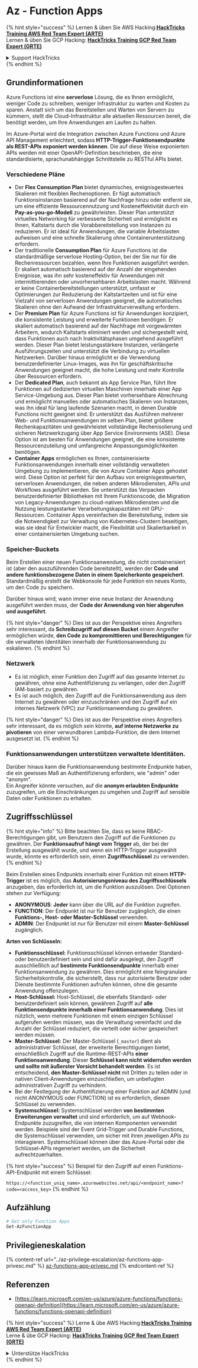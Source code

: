 # Az - Function Apps

{% hint style="success" %}
Lernen & üben Sie AWS Hacking:<img src="../../../.gitbook/assets/image (1) (1) (1) (1).png" alt="" data-size="line">[**HackTricks Training AWS Red Team Expert (ARTE)**](https://training.hacktricks.xyz/courses/arte)<img src="../../../.gitbook/assets/image (1) (1) (1) (1).png" alt="" data-size="line">\
Lernen & üben Sie GCP Hacking: <img src="../../../.gitbook/assets/image (2) (1).png" alt="" data-size="line">[**HackTricks Training GCP Red Team Expert (GRTE)**<img src="../../../.gitbook/assets/image (2) (1).png" alt="" data-size="line">](https://training.hacktricks.xyz/courses/grte)

<details>

<summary>Support HackTricks</summary>

* Überprüfen Sie die [**Abonnementpläne**](https://github.com/sponsors/carlospolop)!
* **Treten Sie der** 💬 [**Discord-Gruppe**](https://discord.gg/hRep4RUj7f) oder der [**Telegram-Gruppe**](https://t.me/peass) bei oder **folgen** Sie uns auf **Twitter** 🐦 [**@hacktricks\_live**](https://twitter.com/hacktricks_live)**.**
* **Teilen Sie Hacking-Tricks, indem Sie PRs an die** [**HackTricks**](https://github.com/carlospolop/hacktricks) und [**HackTricks Cloud**](https://github.com/carlospolop/hacktricks-cloud) GitHub-Repos senden.

</details>
{% endhint %}

## Grundinformationen

Azure Functions ist eine **serverlose** Lösung, die es Ihnen ermöglicht, weniger Code zu schreiben, weniger Infrastruktur zu warten und Kosten zu sparen. Anstatt sich um das Bereitstellen und Warten von Servern zu kümmern, stellt die Cloud-Infrastruktur alle aktuellen Ressourcen bereit, die benötigt werden, um Ihre Anwendungen am Laufen zu halten.

Im Azure-Portal wird die Integration zwischen Azure Functions und Azure API Management erleichtert, sodass **HTTP-Trigger-Funktionsendpunkte als REST-APIs exponiert werden können**. Die auf diese Weise exponierten APIs werden mit einer OpenAPI-Definition beschrieben, die eine standardisierte, sprachunabhängige Schnittstelle zu RESTful APIs bietet.

### Verschiedene Pläne

* Der **Flex Consumption Plan** bietet dynamisches, ereignisgesteuertes Skalieren mit flexiblen Rechenoptionen. Er fügt automatisch Funktionsinstanzen basierend auf der Nachfrage hinzu oder entfernt sie, um eine effiziente Ressourcennutzung und Kosteneffektivität durch ein **Pay-as-you-go-Modell** zu gewährleisten. Dieser Plan unterstützt virtuelles Networking für verbesserte Sicherheit und ermöglicht es Ihnen, Kaltstarts durch die Vorabbereitstellung von Instanzen zu reduzieren. Er ist ideal für Anwendungen, die variable Arbeitslasten aufweisen und eine schnelle Skalierung ohne Containerunterstützung erfordern.
* Der traditionelle **Consumption Plan** für Azure Functions ist die standardmäßige serverlose Hosting-Option, bei der Sie nur für die Rechenressourcen bezahlen, wenn Ihre Funktionen ausgeführt werden. Er skaliert automatisch basierend auf der Anzahl der eingehenden Ereignisse, was ihn sehr kosteneffektiv für Anwendungen mit intermittierenden oder unvorhersehbaren Arbeitslasten macht. Während er keine Containerbereitstellungen unterstützt, umfasst er Optimierungen zur Reduzierung der Kaltstartzeiten und ist für eine Vielzahl von serverlosen Anwendungen geeignet, die automatisches Skalieren ohne den Aufwand der Infrastrukturverwaltung erfordern.
* Der **Premium Plan** für Azure Functions ist für Anwendungen konzipiert, die konsistente Leistung und erweiterte Funktionen benötigen. Er skaliert automatisch basierend auf der Nachfrage mit vorgewärmten Arbeitern, wodurch Kaltstarts eliminiert werden und sichergestellt wird, dass Funktionen auch nach Inaktivitätsphasen umgehend ausgeführt werden. Dieser Plan bietet leistungsstärkere Instanzen, verlängerte Ausführungszeiten und unterstützt die Verbindung zu virtuellen Netzwerken. Darüber hinaus ermöglicht er die Verwendung benutzerdefinierter Linux-Images, was ihn für geschäftskritische Anwendungen geeignet macht, die hohe Leistung und mehr Kontrolle über Ressourcen erfordern.
* Der **Dedicated Plan**, auch bekannt als App Service Plan, führt Ihre Funktionen auf dedizierten virtuellen Maschinen innerhalb einer App Service-Umgebung aus. Dieser Plan bietet vorhersehbare Abrechnung und ermöglicht manuelles oder automatisches Skalieren von Instanzen, was ihn ideal für lang laufende Szenarien macht, in denen Durable Functions nicht geeignet sind. Er unterstützt das Ausführen mehrerer Web- und Funktionsanwendungen im selben Plan, bietet größere Rechenkapazitäten und gewährleistet vollständige Rechenisolierung und sicheren Netzwerkzugang über App Service Environments (ASE). Diese Option ist am besten für Anwendungen geeignet, die eine konsistente Ressourcenzuteilung und umfangreiche Anpassungsmöglichkeiten benötigen.
* **Container Apps** ermöglichen es Ihnen, containerisierte Funktionsanwendungen innerhalb einer vollständig verwalteten Umgebung zu implementieren, die von Azure Container Apps gehostet wird. Diese Option ist perfekt für den Aufbau von ereignisgesteuerten, serverlosen Anwendungen, die neben anderen Mikrodiensten, APIs und Workflows ausgeführt werden. Sie unterstützt das Verpacken benutzerdefinierter Bibliotheken mit Ihrem Funktionscode, die Migration von Legacy-Anwendungen zu cloud-nativen Mikrodiensten und die Nutzung leistungsstarker Verarbeitungskapazitäten mit GPU-Ressourcen. Container Apps vereinfachen die Bereitstellung, indem sie die Notwendigkeit zur Verwaltung von Kubernetes-Clustern beseitigen, was sie ideal für Entwickler macht, die Flexibilität und Skalierbarkeit in einer containerisierten Umgebung suchen.

### **Speicher-Buckets**

Beim Erstellen einer neuen Funktionsanwendung, die nicht containerisiert ist (aber den auszuführenden Code bereitstellt), werden der **Code und andere funktionsbezogene Daten in einem Speicherkonto gespeichert**. Standardmäßig erstellt die Webkonsole für jede Funktion ein neues Konto, um den Code zu speichern.

Darüber hinaus wird, wann immer eine neue Instanz der Anwendung ausgeführt werden muss, der **Code der Anwendung von hier abgerufen und ausgeführt**.

{% hint style="danger" %}
Dies ist aus der Perspektive eines Angreifers sehr interessant, da **Schreibzugriff auf diesen Bucket** einem Angreifer ermöglichen würde, **den Code zu kompromittieren und Berechtigungen** für die verwalteten Identitäten innerhalb der Funktionsanwendung zu eskalieren.
{% endhint %}

### Netzwerk

* Es ist möglich, einer Funktion den Zugriff auf das gesamte Internet zu gewähren, ohne eine Authentifizierung zu verlangen, oder den Zugriff IAM-basiert zu gewähren.
* Es ist auch möglich, den Zugriff auf die Funktionsanwendung aus dem Internet zu gewähren oder einzuschränken und den Zugriff auf ein internes Netzwerk (VPC) zur Funktionsanwendung zu gewähren.

{% hint style="danger" %}
Dies ist aus der Perspektive eines Angreifers sehr interessant, da es möglich sein könnte, **auf interne Netzwerke zu pivotieren** von einer verwundbaren Lambda-Funktion, die dem Internet ausgesetzt ist.
{% endhint %}

### **Funktionsanwendungen unterstützen verwaltete Identitäten.**

Darüber hinaus kann die Funktionsanwendung bestimmte Endpunkte haben, die ein gewisses Maß an Authentifizierung erfordern, wie "admin" oder "anonym".\
Ein Angreifer könnte versuchen, auf die **anonym erlaubten Endpunkte** zuzugreifen, um die Einschränkungen zu umgehen und Zugriff auf sensible Daten oder Funktionen zu erhalten.

## Zugriffsschlüssel

{% hint style="info" %}
Bitte beachten Sie, dass es keine RBAC-Berechtigungen gibt, um Benutzern den Zugriff auf die Funktionen zu gewähren. Der **Funktionsaufruf hängt vom Trigger** ab, der bei der Erstellung ausgewählt wurde, und wenn ein HTTP-Trigger ausgewählt wurde, könnte es erforderlich sein, einen **Zugriffsschlüssel** zu verwenden.
{% endhint %}

Beim Erstellen eines Endpunkts innerhalb einer Funktion mit einem **HTTP-Trigger** ist es möglich, das **Autorisierungsniveau des Zugriffsschlüssels** anzugeben, das erforderlich ist, um die Funktion auszulösen. Drei Optionen stehen zur Verfügung:

* **ANONYMOUS**: **Jeder** kann über die URL auf die Funktion zugreifen.
* **FUNCTION**: Der Endpunkt ist nur für Benutzer zugänglich, die einen **Funktions-, Host- oder Master-Schlüssel** verwenden.
* **ADMIN**: Der Endpunkt ist nur für Benutzer mit einem **Master-Schlüssel** zugänglich.

**Arten von Schlüsseln:**

* **Funktionsschlüssel:** Funktionsschlüssel können entweder Standard- oder benutzerdefiniert sein und sind dafür ausgelegt, den Zugriff ausschließlich auf **bestimmte Funktionsendpunkte** innerhalb einer Funktionsanwendung zu gewähren. Dies ermöglicht eine feingranulare Sicherheitskontrolle, die sicherstellt, dass nur autorisierte Benutzer oder Dienste bestimmte Funktionen aufrufen können, ohne die gesamte Anwendung offenzulegen.
* **Host-Schlüssel:** Host-Schlüssel, die ebenfalls Standard- oder benutzerdefiniert sein können, gewähren Zugriff auf **alle Funktionsendpunkte innerhalb einer Funktionsanwendung**. Dies ist nützlich, wenn mehrere Funktionen mit einem einzigen Schlüssel aufgerufen werden müssen, was die Verwaltung vereinfacht und die Anzahl der Schlüssel reduziert, die verteilt oder sicher gespeichert werden müssen.
* **Master-Schlüssel:** Der Master-Schlüssel (`_master`) dient als administrativer Schlüssel, der erweiterte Berechtigungen bietet, einschließlich Zugriff auf die Runtime-REST-APIs **einer Funktionsanwendung**. Dieser **Schlüssel kann nicht widerrufen werden und sollte mit äußerster Vorsicht behandelt werden**. Es ist entscheidend, **den Master-Schlüssel nicht** mit Dritten zu teilen oder in nativen Client-Anwendungen einzuschließen, um unbefugten administrativen Zugriff zu verhindern.
* Bei der Festlegung der Authentifizierung einer Funktion auf ADMIN (und nicht ANONYMOUS oder FUNCTION) ist es erforderlich, diesen Schlüssel zu verwenden.
* **Systemschlüssel:** Systemschlüssel werden **von bestimmten Erweiterungen verwaltet** und sind erforderlich, um auf Webhook-Endpunkte zuzugreifen, die von internen Komponenten verwendet werden. Beispiele sind der Event Grid-Trigger und Durable Functions, die Systemschlüssel verwenden, um sicher mit ihren jeweiligen APIs zu interagieren. Systemschlüssel können über das Azure-Portal oder die Schlüssel-APIs regeneriert werden, um die Sicherheit aufrechtzuerhalten.

{% hint style="success" %}
Beispiel für den Zugriff auf einen Funktions-API-Endpunkt mit einem Schlüssel:

`https://<function_uniq_name>.azurewebsites.net/api/<endpoint_name>?code=<access_key>`
{% endhint %}

## Aufzählung
```powershell
# Get only Function Apps
Get-AzFunctionApp
```
## Privilegieneskalation

{% content-ref url="../az-privilege-escalation/az-functions-app-privesc.md" %}
[az-functions-app-privesc.md](../az-privilege-escalation/az-functions-app-privesc.md)
{% endcontent-ref %}

## Referenzen

* [https://learn.microsoft.com/en-us/azure/azure-functions/functions-openapi-definition](https://learn.microsoft.com/en-us/azure/azure-functions/functions-openapi-definition)

{% hint style="success" %}
Lerne & übe AWS Hacking:<img src="../../../.gitbook/assets/image (1) (1) (1) (1).png" alt="" data-size="line">[**HackTricks Training AWS Red Team Expert (ARTE)**](https://training.hacktricks.xyz/courses/arte)<img src="../../../.gitbook/assets/image (1) (1) (1) (1).png" alt="" data-size="line">\
Lerne & übe GCP Hacking: <img src="../../../.gitbook/assets/image (2) (1).png" alt="" data-size="line">[**HackTricks Training GCP Red Team Expert (GRTE)**<img src="../../../.gitbook/assets/image (2) (1).png" alt="" data-size="line">](https://training.hacktricks.xyz/courses/grte)

<details>

<summary>Unterstütze HackTricks</summary>

* Überprüfe die [**Abonnementpläne**](https://github.com/sponsors/carlospolop)!
* **Tritt der** 💬 [**Discord-Gruppe**](https://discord.gg/hRep4RUj7f) oder der [**Telegram-Gruppe**](https://t.me/peass) bei oder **folge** uns auf **Twitter** 🐦 [**@hacktricks\_live**](https://twitter.com/hacktricks_live)**.**
* **Teile Hacking-Tricks, indem du PRs zu den** [**HackTricks**](https://github.com/carlospolop/hacktricks) und [**HackTricks Cloud**](https://github.com/carlospolop/hacktricks-cloud) GitHub-Repos einreichst.

</details>
{% endhint %}
